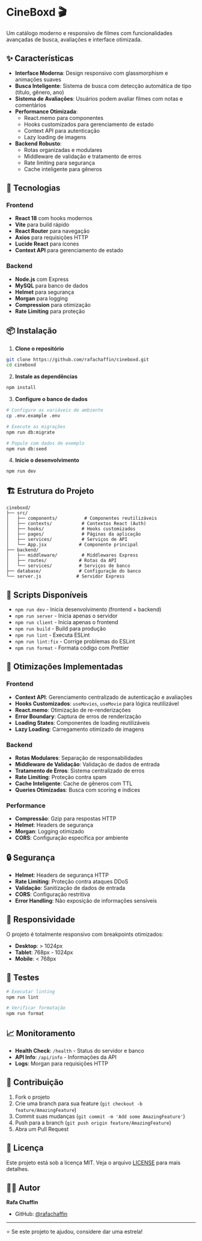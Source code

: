 # CineBoxd 🎬

Um catálogo moderno e responsivo de filmes com funcionalidades avançadas de busca, avaliações e interface otimizada.

## ✨ Características

- **Interface Moderna**: Design responsivo com glassmorphism e animações suaves
- **Busca Inteligente**: Sistema de busca com detecção automática de tipo (título, gênero, ano)
- **Sistema de Avaliações**: Usuários podem avaliar filmes com notas e comentários
- **Performance Otimizada**: 
  - React.memo para componentes
  - Hooks customizados para gerenciamento de estado
  - Context API para autenticação
  - Lazy loading de imagens
- **Backend Robusto**:
  - Rotas organizadas e modulares
  - Middleware de validação e tratamento de erros
  - Rate limiting para segurança
  - Cache inteligente para gêneros

## 🚀 Tecnologias

### Frontend
- **React 18** com hooks modernos
- **Vite** para build rápido
- **React Router** para navegação
- **Axios** para requisições HTTP
- **Lucide React** para ícones
- **Context API** para gerenciamento de estado

### Backend
- **Node.js** com Express
- **MySQL** para banco de dados
- **Helmet** para segurança
- **Morgan** para logging
- **Compression** para otimização
- **Rate Limiting** para proteção

## 📦 Instalação

1. **Clone o repositório**
```bash
git clone https://github.com/rafachaffin/cineboxd.git
cd cineboxd
```

2. **Instale as dependências**
```bash
npm install
```

3. **Configure o banco de dados**
```bash
# Configure as variáveis de ambiente
cp .env.example .env

# Execute as migrações
npm run db:migrate

# Popule com dados de exemplo
npm run db:seed
```

4. **Inicie o desenvolvimento**
```bash
npm run dev
```

## 🏗️ Estrutura do Projeto

```
cineboxd/
├── src/
│   ├── components/          # Componentes reutilizáveis
│   ├── contexts/           # Contextos React (Auth)
│   ├── hooks/              # Hooks customizados
│   ├── pages/              # Páginas da aplicação
│   ├── services/           # Serviços de API
│   └── App.jsx            # Componente principal
├── backend/
│   ├── middleware/         # Middlewares Express
│   ├── routes/            # Rotas da API
│   └── services/          # Serviços de banco
├── database/              # Configuração do banco
└── server.js             # Servidor Express
```

## 🔧 Scripts Disponíveis

- `npm run dev` - Inicia desenvolvimento (frontend + backend)
- `npm run server` - Inicia apenas o servidor
- `npm run client` - Inicia apenas o frontend
- `npm run build` - Build para produção
- `npm run lint` - Executa ESLint
- `npm run lint:fix` - Corrige problemas do ESLint
- `npm run format` - Formata código com Prettier

## 🎯 Otimizações Implementadas

### Frontend
- **Context API**: Gerenciamento centralizado de autenticação e avaliações
- **Hooks Customizados**: `useMovies`, `useMovie` para lógica reutilizável
- **React.memo**: Otimização de re-renderizações
- **Error Boundary**: Captura de erros de renderização
- **Loading States**: Componentes de loading reutilizáveis
- **Lazy Loading**: Carregamento otimizado de imagens

### Backend
- **Rotas Modulares**: Separação de responsabilidades
- **Middleware de Validação**: Validação de dados de entrada
- **Tratamento de Erros**: Sistema centralizado de erros
- **Rate Limiting**: Proteção contra spam
- **Cache Inteligente**: Cache de gêneros com TTL
- **Queries Otimizadas**: Busca com scoring e índices

### Performance
- **Compressão**: Gzip para respostas HTTP
- **Helmet**: Headers de segurança
- **Morgan**: Logging otimizado
- **CORS**: Configuração específica por ambiente

## 🔒 Segurança

- **Helmet**: Headers de segurança HTTP
- **Rate Limiting**: Proteção contra ataques DDoS
- **Validação**: Sanitização de dados de entrada
- **CORS**: Configuração restritiva
- **Error Handling**: Não exposição de informações sensíveis

## 📱 Responsividade

O projeto é totalmente responsivo com breakpoints otimizados:
- **Desktop**: > 1024px
- **Tablet**: 768px - 1024px
- **Mobile**: < 768px

## 🧪 Testes

```bash
# Executar linting
npm run lint

# Verificar formatação
npm run format
```

## 📈 Monitoramento

- **Health Check**: `/health` - Status do servidor e banco
- **API Info**: `/api/info` - Informações da API
- **Logs**: Morgan para requisições HTTP

## 🤝 Contribuição

1. Fork o projeto
2. Crie uma branch para sua feature (`git checkout -b feature/AmazingFeature`)
3. Commit suas mudanças (`git commit -m 'Add some AmazingFeature'`)
4. Push para a branch (`git push origin feature/AmazingFeature`)
5. Abra um Pull Request

## 📄 Licença

Este projeto está sob a licença MIT. Veja o arquivo [LICENSE](LICENSE) para mais detalhes.

## 👨‍💻 Autor

**Rafa Chaffin**
- GitHub: [@rafachaffin](https://github.com/rafachaffin)

---

⭐ Se este projeto te ajudou, considere dar uma estrela!
